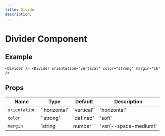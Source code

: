 ```yaml
---
title: Divider
description: 
---
```


# Divider Component



## Example

```vue
<Divider /> <Divider orientation="vertical" color="strong" margin="16" />
```

## Props

| Name | Type | Default | Description |
|------|------|---------|-------------|
| `orientation` | `'horizontal' | 'vertical'` | 'horizontal' | The orientation of the divider |
| `color` | `'strong' | 'defined' | 'soft' | 'subtle' | 'discrete' | 'disabled'` | 'defined' | The color strength of the divider |
| `margin` | `string | number` | 'var(--space-medium)' | Margin around the divider in pixels or CSS value |

